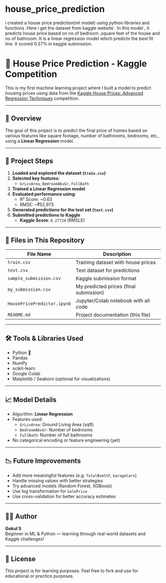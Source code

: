 # house_price_prediction
i created a house price prediction(ml model) using python libraries and functions .Here i get the dataset from kaggle website . In this model , it predicts  house price based on no of bedroom ,square feet of the house and no of bathroom .It is a linear  regression model which predicts the best fit line. It scored 0.27% in kaggle submission.

# 🏡 House Price Prediction - Kaggle Competition

This is my first machine learning project where I built a model to predict housing prices using data from the [Kaggle House Prices: Advanced Regression Techniques](https://www.kaggle.com/competitions/house-prices-advanced-regression-techniques/) competition.

---

## 📌 Overview

The goal of this project is to predict the final price of homes based on various features like square footage, number of bathrooms, bedrooms, etc., using a **Linear Regression** model.

---

## 🚀 Project Steps

1. **Loaded and explored the dataset (`train.csv`)**
2. **Selected key features**:  
   - `GrLivArea`, `BedroomAbvGr`, `FullBath`
3. **Trained a Linear Regression model**
4. **Evaluated performance using**:
   - R² Score: ~0.63  
   - RMSE: ~₹52,973
5. **Generated predictions for the test set (`test.csv`)**
6. **Submitted predictions to Kaggle**
   - **Kaggle Score**: `0.27724` (RMSLE)

---

## 📂 Files in This Repository

| File Name              | Description                               |
|------------------------|-------------------------------------------|
| `train.csv`            | Training dataset with house prices        |
| `test.csv`             | Test dataset for predictions              |
| `sample_submission.csv`| Kaggle submission format                  |
| `my_submission.csv`    | My predicted prices (final submission)    |
| `HousePricePredictor.ipynb` | Jupyter/Colab notebook with all code  |
| `README.md`            | Project documentation (this file)         |

---

## 🛠️ Tools & Libraries Used

- Python 🐍
- Pandas
- NumPy
- scikit-learn
- Google Colab
- Matplotlib / Seaborn (optional for visualizations)

---

## 📈 Model Details

- Algorithm: **Linear Regression**
- Features used:
  - `GrLivArea`: Ground Living Area (sqft)
  - `BedroomAbvGr`: Number of bedrooms
  - `FullBath`: Number of full bathrooms
- No categorical encoding or feature engineering (yet)

---

## 📉 Future Improvements

- Add more meaningful features (e.g. `TotalBsmtSF`, `GarageCars`)
- Handle missing values with better strategies
- Try advanced models (Random Forest, XGBoost)
- Use log transformation for `SalePrice`
- Use cross-validation for better accuracy estimates

---

## 🙋‍♂️ Author

**Gokul S**  
Beginner in ML & Python — learning through real-world datasets and Kaggle challenges!

---

## 📜 License

This project is for learning purposes. Feel free to fork and use for educational or practice purposes.


